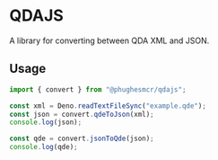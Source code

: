 # QDAJS

A library for converting between QDA XML and JSON.

## Usage

```ts
import { convert } from "@phughesmcr/qdajs";

const xml = Deno.readTextFileSync("example.qde");
const json = convert.qdeToJson(xml);
console.log(json);

const qde = convert.jsonToQde(json);
console.log(qde);
```

